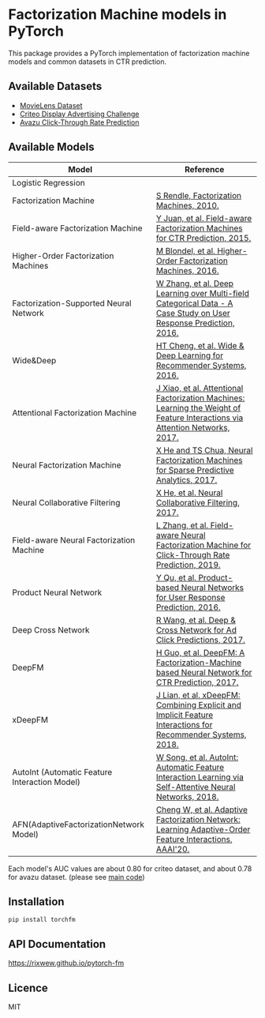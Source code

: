 # Factorization Machine models in PyTorch
  
This package provides a PyTorch implementation of factorization machine models and common datasets in CTR prediction.


## Available Datasets

* [MovieLens Dataset](https://grouplens.org/datasets/movielens)
* [Criteo Display Advertising Challenge](https://www.kaggle.com/c/criteo-display-ad-challenge)
* [Avazu Click-Through Rate Prediction](https://www.kaggle.com/c/avazu-ctr-prediction)


## Available Models

| Model | Reference |
|-------|-----------|
| Logistic Regression | |
| Factorization Machine | [S Rendle, Factorization Machines, 2010.](https://www.csie.ntu.edu.tw/~b97053/paper/Rendle2010FM.pdf) |
| Field-aware Factorization Machine | [Y Juan, et al. Field-aware Factorization Machines for CTR Prediction, 2015.](https://www.csie.ntu.edu.tw/~cjlin/papers/ffm.pdf) |
| Higher-Order Factorization Machines | [ M Blondel, et al. Higher-Order Factorization Machines, 2016.](https://dl.acm.org/doi/10.5555/3157382.3157473) |
| Factorization-Supported Neural Network | [W Zhang, et al. Deep Learning over Multi-field Categorical Data - A Case Study on User Response Prediction, 2016.](https://arxiv.org/abs/1601.02376) |
| Wide&Deep | [HT Cheng, et al. Wide & Deep Learning for Recommender Systems, 2016.](https://arxiv.org/abs/1606.07792) |
| Attentional Factorization Machine | [J Xiao, et al. Attentional Factorization Machines: Learning the Weight of Feature Interactions via Attention Networks, 2017.](https://arxiv.org/abs/1708.04617) |
| Neural Factorization Machine | [X He and TS Chua, Neural Factorization Machines for Sparse Predictive Analytics, 2017.](https://arxiv.org/abs/1708.05027) |
| Neural Collaborative Filtering | [X He, et al. Neural Collaborative Filtering, 2017.](https://arxiv.org/abs/1708.05031) |
| Field-aware Neural Factorization Machine | [L Zhang, et al. Field-aware Neural Factorization Machine for Click-Through Rate Prediction, 2019.](https://arxiv.org/abs/1902.09096) |
| Product Neural Network | [Y Qu, et al. Product-based Neural Networks for User Response Prediction, 2016.](https://arxiv.org/abs/1611.00144) |
| Deep Cross Network | [R Wang, et al. Deep & Cross Network for Ad Click Predictions, 2017.](https://arxiv.org/abs/1708.05123) |
| DeepFM | [H Guo, et al. DeepFM: A Factorization-Machine based Neural Network for CTR Prediction, 2017.](https://arxiv.org/abs/1703.04247) |
| xDeepFM | [J Lian, et al. xDeepFM: Combining Explicit and Implicit Feature Interactions for Recommender Systems, 2018.](https://arxiv.org/abs/1803.05170) |
| AutoInt (Automatic Feature Interaction Model) | [W Song, et al. AutoInt: Automatic Feature Interaction Learning via Self-Attentive Neural Networks, 2018.](https://arxiv.org/abs/1810.11921) |
| AFN(AdaptiveFactorizationNetwork Model) | [Cheng W, et al. Adaptive Factorization Network: Learning Adaptive-Order Feature Interactions, AAAI'20.](https://arxiv.org/pdf/1909.03276.pdf) |

Each model's AUC values are about 0.80 for criteo dataset, and about 0.78 for avazu dataset. (please see [main code](src/main_functions/main.py))


## Installation

    pip install torchfm


## API Documentation

https://rixwew.github.io/pytorch-fm


## Licence

MIT
